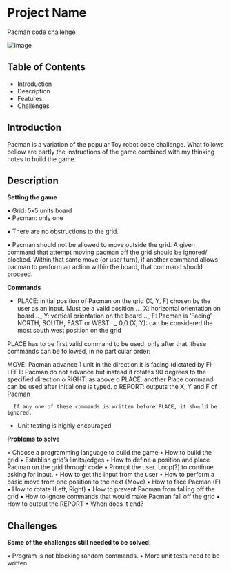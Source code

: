 # Project Name

Pacman code challenge

![Image](https://i.imgur.com/so9inKH.jpg)

## Table of Contents

- Introduction
- Description
- Features
- Challenges

## Introduction

Pacman is a variation of the popular Toy robot code challenge. What follows bellow are partly the instructions of the game combined with my thinking notes to build the game.

## Description

**Setting the game**

• Grid: 5x5 units board  
• Pacman: only one

• There are no obstructions to the grid.

• Pacman should not be allowed to move outside the grid. A given command that attempt moving pacman off the grid should be ignored/ blocked. Within that same move (or user turn), if another command allows pacman to perform an action within the board, that command should proceed.

**Commands**

- PLACE: initial position of Pacman on the grid (X, Y, F) chosen by the user as an input. Must be a valid position
  .._ X: horizontal orientation on board
  .._ Y: vertical orientation on the board
  .._ F: Pacman is ‘Facing’ NORTH, SOUTH, EAST or WEST
  .._ 0,0 (X, Y): can be considered the most south west position on the grid

PLACE has to be first valid command to be used, only after that, these commands can be followed, in no particular order:

MOVE: Pacman advance 1 unit in the direction it is facing (dictated by F)
LEFT: Pacman do not advance but instead it rotates 90 degrees to the specified direction
o RIGHT: as above
o PLACE: another Place command can be used after initial one is typed.
o REPORT: outputs the X, Y and F of Pacman

      If any one of these commands is written before PLACE, it should be ignored.

- Unit testing is highly encouraged

**Problems to solve**

• Choose a programming language to build the game
• How to build the grid
• Establish grid’s limits/edges
• How to define a position and place Pacman on the grid through code
• Prompt the user. Loop(?) to continue asking for input.
• How to get the input from the user
• How to perform a basic move from one position to the next (Move)
• How to face Pacman (F)
• How to rotate (Left, Right)
• How to prevent Pacman from falling off the grid
• How to ignore commands that would make Pacman fall off the grid
• How to output the REPORT
• When does it end?

## Challenges

**Some of the challenges still needed to be solved**:

• Program is not blocking random commands.
• More unit tests need to be written.
